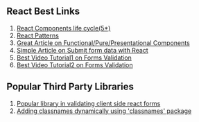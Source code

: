 ## React Best Links

 1) [React Components life cycle(5*)](https://medium.com/react-ecosystem/react-components-lifecycle-ce09239010df)
 2) [React Patterns](https://reactpatterns.com/)
 3) [Great Article on Functional/Pure/Presentational Components](https://hackernoon.com/react-stateless-functional-components-nine-wins-you-might-have-overlooked-997b0d933dbc)
 4) [Simple Article on Submit form data with React](https://blog.stvmlbrn.com/2017/04/07/submitting-form-data-with-react.html) 
 5) [Best Video Tutorial1 on Forms Validation](https://www.youtube.com/watch?v=Z5BAolQCJDI)
 6) [Best Video Tutorial2 on Forms Validation](https://www.youtube.com/watch?v=_Dq8QnQtx5Y)
 
 
 ## Popular Third Party Libraries
 
 1) [Popular library in validating client side react forms](https://www.npmjs.com/package/validator)
 2) [Adding classnames dynamically using 'classnames' package](https://www.npmjs.com/package/classnames)
 
